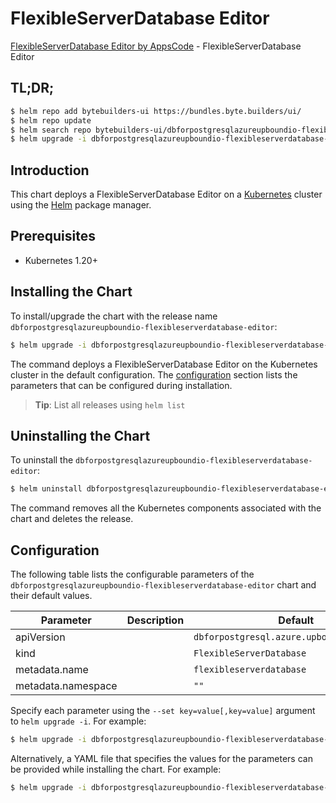 # FlexibleServerDatabase Editor

[FlexibleServerDatabase Editor by AppsCode](https://byte.builders) - FlexibleServerDatabase Editor

## TL;DR;

```bash
$ helm repo add bytebuilders-ui https://bundles.byte.builders/ui/
$ helm repo update
$ helm search repo bytebuilders-ui/dbforpostgresqlazureupboundio-flexibleserverdatabase-editor --version=v0.4.18
$ helm upgrade -i dbforpostgresqlazureupboundio-flexibleserverdatabase-editor bytebuilders-ui/dbforpostgresqlazureupboundio-flexibleserverdatabase-editor -n default --create-namespace --version=v0.4.18
```

## Introduction

This chart deploys a FlexibleServerDatabase Editor on a [Kubernetes](http://kubernetes.io) cluster using the [Helm](https://helm.sh) package manager.

## Prerequisites

- Kubernetes 1.20+

## Installing the Chart

To install/upgrade the chart with the release name `dbforpostgresqlazureupboundio-flexibleserverdatabase-editor`:

```bash
$ helm upgrade -i dbforpostgresqlazureupboundio-flexibleserverdatabase-editor bytebuilders-ui/dbforpostgresqlazureupboundio-flexibleserverdatabase-editor -n default --create-namespace --version=v0.4.18
```

The command deploys a FlexibleServerDatabase Editor on the Kubernetes cluster in the default configuration. The [configuration](#configuration) section lists the parameters that can be configured during installation.

> **Tip**: List all releases using `helm list`

## Uninstalling the Chart

To uninstall the `dbforpostgresqlazureupboundio-flexibleserverdatabase-editor`:

```bash
$ helm uninstall dbforpostgresqlazureupboundio-flexibleserverdatabase-editor -n default
```

The command removes all the Kubernetes components associated with the chart and deletes the release.

## Configuration

The following table lists the configurable parameters of the `dbforpostgresqlazureupboundio-flexibleserverdatabase-editor` chart and their default values.

|     Parameter      | Description |                        Default                        |
|--------------------|-------------|-------------------------------------------------------|
| apiVersion         |             | <code>dbforpostgresql.azure.upbound.io/v1beta1</code> |
| kind               |             | <code>FlexibleServerDatabase</code>                   |
| metadata.name      |             | <code>flexibleserverdatabase</code>                   |
| metadata.namespace |             | <code>""</code>                                       |


Specify each parameter using the `--set key=value[,key=value]` argument to `helm upgrade -i`. For example:

```bash
$ helm upgrade -i dbforpostgresqlazureupboundio-flexibleserverdatabase-editor bytebuilders-ui/dbforpostgresqlazureupboundio-flexibleserverdatabase-editor -n default --create-namespace --version=v0.4.18 --set apiVersion=dbforpostgresql.azure.upbound.io/v1beta1
```

Alternatively, a YAML file that specifies the values for the parameters can be provided while
installing the chart. For example:

```bash
$ helm upgrade -i dbforpostgresqlazureupboundio-flexibleserverdatabase-editor bytebuilders-ui/dbforpostgresqlazureupboundio-flexibleserverdatabase-editor -n default --create-namespace --version=v0.4.18 --values values.yaml
```
